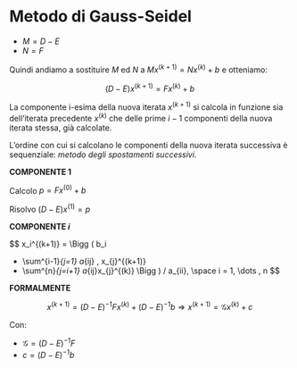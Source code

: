 # Metodo di Gauss-Seidel

- $M = D- E$
- $N = F$

Quindi andiamo a sostituire $M$ ed $N$ a $Mx^{(k+1)} = Nx^{(k)} +b$ e otteniamo:

$$
(D - E)x^{(k+1)} = Fx^{(k)} + b
$$

La componente i-esima della nuova iterata $x^{(k+1)}$ si calcola in funzione sia dell’iterata precedente $x^{(k)}$ che delle prime $i-1$ componenti della nuova iterata stessa, già calcolate. 

L’ordine con cui si calcolano le componenti della nuova iterata successiva è sequenziale: *metodo degli spostamenti successivi.* 

**COMPONENTE 1**

Calcolo $p = F x^{(0)} + b$

Risolvo $(D - E) x^{(1)} = p$

**COMPONENTE $i$**

$$
x_i^{(k+1)} = \Bigg (
b_i 
- \sum^{i-1}_{j=1} a_{ij} \, x_{j}^{(k+1)} 
- \sum^{n}_{j=i+1} a_{ij}x_{j}^{(k)} \Bigg ) / a_{ii}, \space i = 1, \dots , n
$$

**FORMALMENTE**

$$
x^{(k+1)} = (D-E)^{-1} F x^{(k)}  + (D-E)^{-1} b \Rightarrow x^{(k+1)} = \mathcal G  x^{(k)} + c 
$$

Con:

- $\mathcal G = (D - E)^{-1} F$
- $c = (D - E)^{-1} b$